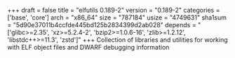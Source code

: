 +++
draft = false
title = "elfutils 0.189-2"
version = "0.189-2"
categories = ['base', 'core']
arch = "x86_64"
size = "787184"
usize = "4749631"
sha1sum = "5d90e37011b4ccfde445bd125b2834399d2ab028"
depends = "['glibc>=2.35', 'xz>=5.2.4-2', 'bzip2>=1.0.6-16', 'zlib>=1.2.12', 'libstdc++>=11.3', 'zstd']"
+++
Collection of libraries and utilities for working with ELF object files and DWARF debugging information